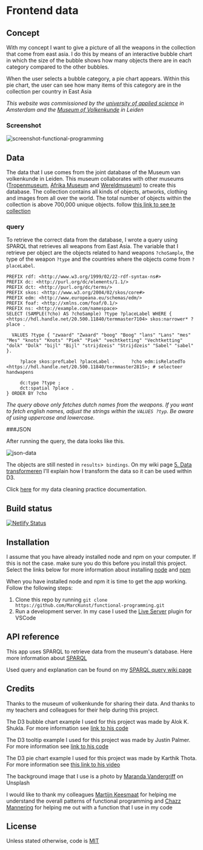 # Frontend data

## Concept

With my concept I want to give a picture of all the weapons in the collection that come from east asia. I do this by means of an interactive bubble chart in which the size of the bubble shows how many objects there are in each category compared to the other bubbles.

When the user selects a bubble category, a pie chart appears. Within this pie chart, the user can see how many items of this category are in the collection per country in East Asia

_This website was commissioned by the [university of applied science](https://www.hva.nl/) in Amsterdam and the [Museum of Volkenkunde](https://www.volkenkunde.nl/nl/plan-je-bezoek-in-museum-volkenkunde/openingstijden-en-prijzen) in Leiden_


### Screenshot

![screenshot-functional-programming](https://user-images.githubusercontent.com/45428822/68870363-11001f00-06fb-11ea-918e-c1b65bc2ce06.png)

## Data

The data that I use comes from the joint database of the Museum van volkenkunde in Leiden. This museum collaborates with other museums ([Tropenmuseum](https://www.tropenmuseum.nl/nl), [Afrika Museum](https://www.afrikamuseum.nl/nl) and [Wereldmuseum](https://www.wereldmuseum.nl/nl)) to create this database. The collection contains all kinds of objects, artworks, clothing and images from all over the world. The total number of objects within the collection is above 700,000 unique objects. follow [this link to see te collection](https://collectie.wereldculturen.nl/#/query/20fc8276-9bd7-4e50-8c16-26f662855837)

### query

To retrieve the correct data from the database, I wrote a query using SPARQL that retrieves all weapons from East Asia. The variable that I retrieve per object are the objects related to hand weapons `?choSample`, the type of the weapon `?type` and the countries where the objects come from `?placeLabel`.

```
PREFIX rdf: <http://www.w3.org/1999/02/22-rdf-syntax-ns#>
PREFIX dc: <http://purl.org/dc/elements/1.1/>
PREFIX dct: <http://purl.org/dc/terms/>
PREFIX skos: <http://www.w3.org/2004/02/skos/core#>
PREFIX edm: <http://www.europeana.eu/schemas/edm/>
PREFIX foaf: <http://xmlns.com/foaf/0.1/>
PREFIX ns: <http://example.com/namespace>
SELECT (SAMPLE(?cho) AS ?choSample) ?type ?placeLabel WHERE {      <https://hdl.handle.net/20.500.11840/termmaster7104> skos:narrower* ?place .
  
  VALUES ?type { "zwaard" "Zwaard" "boog" "Boog" "lans" "Lans" "mes" "Mes" "knots" "Knots" "Piek" "Piek" "vechtketting" "Vechtketting" "dolk" "Dolk" "bijl" "Bijl" "strijdzeis" "Strijdzeis" "Sabel" "sabel" }.
  
     ?place skos:prefLabel ?placeLabel .      ?cho edm:isRelatedTo <https://hdl.handle.net/20.500.11840/termmaster2815>; # selecteer handwapens
                                                                                                               
     dc:type ?type ;
     dct:spatial ?place .
} ORDER BY ?cho
```

_The query above only fetches dutch names from the weapons. If you want to fetch english names, adjust the strings within the `VALUES ?typ`. Be aware of using uppercase and lowercase._

###JSON

After running the query, the data looks like this.

![json-data](https://user-images.githubusercontent.com/45428822/69532211-a0b49180-0f75-11ea-8a90-2b521297760d.png)

 The objects are still nested in `results`>` bindings`. On my wiki page [5. Data transformeren](https://github.com/MarcKunst/frontend-data/wiki/5.-Data-transformeren) I'll explain how I transform the data so it can be used within D3.
 
Click [here](https://github.com/MarcKunst/functional-programming/wiki/2.-Cleaning-data) for my data cleaning practice documentation.

## Build status

[![Netlify Status](https://api.netlify.com/api/v1/badges/ab58b408-dcbd-4045-a959-1663b591fac3/deploy-status)](https://app.netlify.com/sites/weapons-of-japan/deploys)


## Installation

I assume that you have already installed node and npm on your computer. If this is not the case. make sure you do this before you install this project. Select the links below for more information about installing [node](https://nodejs.org/en/) and [npm](https://www.npmjs.com/)

When you have installed node and npm it is time to get the app working. Follow the following steps:

1. Clone this repo by running `git clone https://github.com/MarcKunst/functional-programming.git`
2. Run a development server. In my case I used the [Live Server](https://marketplace.visualstudio.com/items?itemName=ritwickdey.LiveServer) plugin for VSCode

## API reference

This app uses SPARQL to retrieve data from the museum's database. Here more information about [SPARQL](https://nl.wikipedia.org/wiki/SPARQL)

Used query and explanation can be found on my [SPARQL query wiki page](https://github.com/MarcKunst/functional-programming/wiki/4.-Data-ophalen-met-SPARQL)

## Credits

Thanks to the museum of volkenkunde for sharing their data. And thanks to my teachers and colleagues for their help during this project.

The D3 bubble chart example I used for this project was made by Alok K. Shukla. For more information see [link to his code](https://bl.ocks.org/alokkshukla/3d6be4be0ef9f6977ec6718b2916d168)

The D3 tooltip example I used for this project was made by Justin Palmer. For more information see [link to his code](http://bl.ocks.org/caged/6476579)

The D3 pie chart example I used for this project was made by Karthik Thota. For more information see [this link to his video](https://www.youtube.com/watch?time_continue=113&v=kK5kKA-0PUQ&feature=emb_logo)

The background image that I use is a photo by [Maranda Vandergriff](https://unsplash.com/@mkvandergriff?utm_source=unsplash&utm_medium=referral&utm_content=creditCopyText) on Unsplash

I would like to thank my colleagues [Martijn Keesmaat](https://github.com/martijnkeesmaat) for helping me understand the overall patterns of functional programming and [Chazz Mannering](https://github.com/Chazzers) for helping me out with a function that I use in my code


## License

Unless stated otherwise, code is [MIT](https://github.com/MarcKunst/functional-programming/blob/master/LICENSE)
